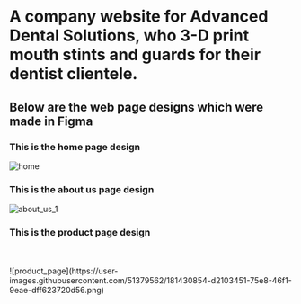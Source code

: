 
# A company website for Advanced Dental Solutions, who 3-D print mouth stints and guards for their dentist clientele.
## Below are the web page designs which were made in Figma
### This is the home page design
![home](https://user-images.githubusercontent.com/51379562/181430844-c877ba7c-6462-485b-a618-ae5e19f8b7df.png)


### This is the about us page design

![about_us_1](https://user-images.githubusercontent.com/51379562/181430850-96e76323-2940-4c4c-981c-811ad2570eb8.png)


### This is the product page design <br>
<br>
<br>
![product_page](https://user-images.githubusercontent.com/51379562/181430854-d2103451-75e8-46f1-9eae-dff623720d56.png)
